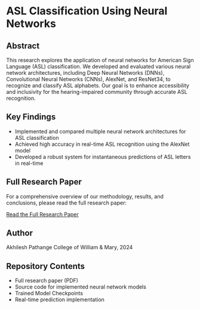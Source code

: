 # ASL Classification Using Neural Networks

## Abstract

This research explores the application of neural networks for American Sign Language (ASL) classification. We developed and evaluated various neural network architectures, including Deep Neural Networks (DNNs), Convolutional Neural Networks (CNNs), AlexNet, and ResNet34, to recognize and classify ASL alphabets. Our goal is to enhance accessibility and inclusivity for the hearing-impaired community through accurate ASL recognition.

## Key Findings

- Implemented and compared multiple neural network architectures for ASL classification
- Achieved high accuracy in real-time ASL recognition using the AlexNet model
- Developed a robust system for instantaneous predictions of ASL letters in real-time

## Full Research Paper

For a comprehensive overview of our methodology, results, and conclusions, please read the full research paper:

[Read the Full Research Paper](https://akhipath03.github.io/ASLClassification.github.io/)

## Author

Akhilesh Pathange
College of William & Mary, 2024

## Repository Contents

- Full research paper (PDF)
- Source code for implemented neural network models
- Trained Model Checkpoints
- Real-time prediction implementation
